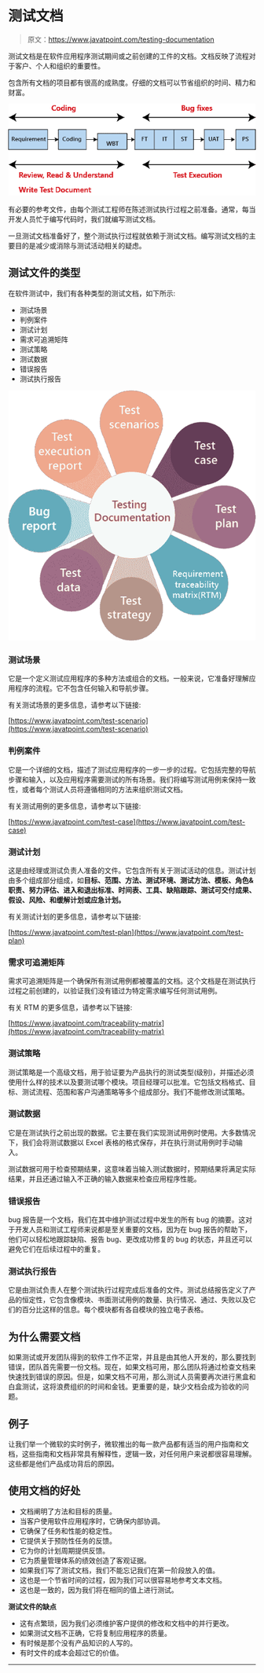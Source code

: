 # 测试文档

> 原文：<https://www.javatpoint.com/testing-documentation>

测试文档是在软件应用程序测试期间或之前创建的工件的文档。文档反映了流程对于客户、个人和组织的重要性。

包含所有文档的项目都有很高的成熟度。仔细的文档可以节省组织的时间、精力和财富。

![Testing Documentation](img/9821b2cc5acf57d3fa75ea69fcd2d2b8.png)

有必要的参考文件，由每个测试工程师在陈述测试执行过程之前准备。通常，每当开发人员忙于编写代码时，我们就编写测试文档。

一旦测试文档准备好了，整个测试执行过程就依赖于测试文档。编写测试文档的主要目的是减少或消除与测试活动相关的疑虑。

## 测试文件的类型

在软件测试中，我们有各种类型的测试文档，如下所示:

*   测试场景
*   判例案件
*   测试计划
*   需求可追溯矩阵
*   测试策略
*   测试数据
*   错误报告
*   测试执行报告

![Testing Documentation](img/84471957db867ab1fa9b376a35ccf62e.png)

### 测试场景

它是一个定义测试应用程序的多种方法或组合的文档。一般来说，它准备好理解应用程序的流程。它不包含任何输入和导航步骤。

有关测试场景的更多信息，请参考以下链接:

[https://www.javatpoint.com/test-scenario](https://www.javatpoint.com/test-scenario)

### 判例案件

它是一个详细的文档，描述了测试应用程序的一步一步的过程。它包括完整的导航步骤和输入，以及应用程序需要测试的所有场景。我们将编写测试用例来保持一致性，或者每个测试人员将遵循相同的方法来组织测试文档。

有关测试用例的更多信息，请参考以下链接:

[https://www.javatpoint.com/test-case](https://www.javatpoint.com/test-case)

### 测试计划

这是由经理或测试负责人准备的文件。它包含所有关于测试活动的信息。测试计划由多个组成部分组成，如**目标、范围、方法、测试环境、测试方法、模板、角色&职责、努力评估、进入和退出标准、时间表、工具、缺陷跟踪、测试可交付成果、假设、风险、**和**缓解计划或应急计划。**

有关测试计划的更多信息，请参考以下链接:

[https://www.javatpoint.com/test-plan](https://www.javatpoint.com/test-plan)

### 需求可追溯矩阵

需求可追溯矩阵是一个确保所有测试用例都被覆盖的文档。这个文档是在测试执行过程之前创建的，以验证我们没有错过为特定需求编写任何测试用例。

有关 RTM 的更多信息，请参考以下链接:

[https://www.javatpoint.com/traceability-matrix](https://www.javatpoint.com/traceability-matrix)

### 测试策略

测试策略是一个高级文档，用于验证要为产品执行的测试类型(级别)，并描述必须使用什么样的技术以及要测试哪个模块。项目经理可以批准。它包括文档格式、目标、测试流程、范围和客户沟通策略等多个组成部分。我们不能修改测试策略。

### 测试数据

它是在测试执行之前出现的数据。它主要在我们实现测试用例时使用。大多数情况下，我们会将测试数据以 Excel 表格的格式保存，并在执行测试用例时手动输入。

测试数据可用于检查预期结果，这意味着当输入测试数据时，预期结果将满足实际结果，并且还通过输入不正确的输入数据来检查应用程序性能。

### 错误报告

bug 报告是一个文档，我们在其中维护测试过程中发生的所有 bug 的摘要。这对于开发人员和测试工程师来说都是至关重要的文档，因为在 bug 报告的帮助下，他们可以轻松地跟踪缺陷、报告 bug、更改成功修复的 bug 的状态，并且还可以避免它们在后续过程中的重复。

### 测试执行报告

它是由测试负责人在整个测试执行过程完成后准备的文件。测试总结报告定义了产品的恒定性，它包含像模块、书面测试用例的数量、执行情况、通过、失败以及它们的百分比这样的信息。每个模块都有各自模块的独立电子表格。

## 为什么需要文档

如果测试或开发团队得到的软件工作不正常，并且是由其他人开发的，那么要找到错误，团队首先需要一份文档。现在，如果文档可用，那么团队将通过检查文档来快速找到错误的原因。但是，如果文档不可用，那么测试人员需要再次进行黑盒和白盒测试，这将浪费组织的时间和金钱。更重要的是，缺少文档会成为验收的问题。

## 例子

让我们举一个微软的实时例子，微软推出的每一款产品都有适当的用户指南和文档，这些指南和文档非常具有解释性，逻辑一致，对任何用户来说都很容易理解。这些都是他们产品成功背后的原因。

## 使用文档的好处

*   文档阐明了方法和目标的质量。
*   当客户使用软件应用程序时，它确保内部协调。
*   它确保了任务和性能的稳定性。
*   它提供关于预防性任务的反馈。
*   它为你的计划周期提供反馈。
*   它为质量管理体系的绩效创造了客观证据。
*   如果我们写了测试文档，我们不能忘记我们在第一阶段放入的值。
*   这也是一个节省时间的过程，因为我们可以很容易地参考文本文档。
*   这也是一致的，因为我们将在相同的值上进行测试。

**测试文件的缺点**

*   这有点繁琐，因为我们必须维护客户提供的修改和文档中的并行更改。
*   如果测试文档不正确，它将复制应用程序的质量。
*   有时候是那个没有产品知识的人写的。
*   有时文件的成本会超过它的价值。

* * *
